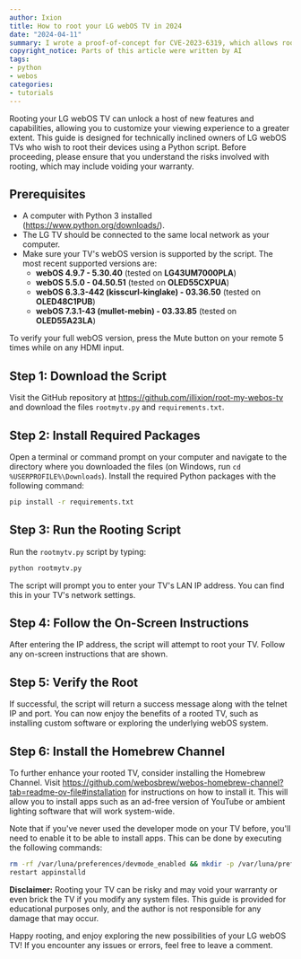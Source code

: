 ```yaml
---
author: Ixion
title: How to root your LG webOS TV in 2024
date: "2024-04-11"
summary: I wrote a proof-of-concept for CVE-2023-6319, which allows rooting many modern webOS TVs and installing the Homebrew channel on them
copyright_notice: Parts of this article were written by AI
tags: 
- python
- webos
categories:
- tutorials
---
```


Rooting your LG webOS TV can unlock a host of new features and capabilities, allowing you to customize your viewing experience to a greater extent. This guide is designed for technically inclined owners of LG webOS TVs who wish to root their devices using a Python script. Before proceeding, please ensure that you understand the risks involved with rooting, which may include voiding your warranty.

## Prerequisites

- A computer with Python 3 installed (<https://www.python.org/downloads/>).
- The LG TV should be connected to the same local network as your computer.
- Make sure your TV's webOS version is supported by the script. The most recent supported versions are:
  - **webOS 4.9.7 - 5.30.40** (tested on **LG43UM7000PLA**)
  - **webOS 5.5.0 - 04.50.51** (tested on **OLED55CXPUA**)
  - **webOS 6.3.3-442 (kisscurl-kinglake) - 03.36.50** (tested on **OLED48C1PUB**)
  - **webOS 7.3.1-43 (mullet-mebin) - 03.33.85** (tested on **OLED55A23LA**)

To verify your full webOS version, press the Mute button on your remote 5 times while on any HDMI input.

## Step 1: Download the Script

Visit the GitHub repository at <https://github.com/illixion/root-my-webos-tv> and download the files `rootmytv.py` and `requirements.txt`.

## Step 2: Install Required Packages

Open a terminal or command prompt on your computer and navigate to the directory where you downloaded the files (on Windows, run `cd %USERPROFILE%\Downloads`). Install the required Python packages with the following command:

```bash
pip install -r requirements.txt
```

## Step 3: Run the Rooting Script

Run the `rootmytv.py` script by typing:

```bash
python rootmytv.py
```

The script will prompt you to enter your TV's LAN IP address. You can find this in your TV's network settings.

## Step 4: Follow the On-Screen Instructions

After entering the IP address, the script will attempt to root your TV. Follow any on-screen instructions that are shown.

## Step 5: Verify the Root

If successful, the script will return a success message along with the telnet IP and port. You can now enjoy the benefits of a rooted TV, such as installing custom software or exploring the underlying webOS system.

## Step 6: Install the Homebrew Channel

To further enhance your rooted TV, consider installing the Homebrew Channel. Visit <https://github.com/webosbrew/webos-homebrew-channel?tab=readme-ov-file#installation> for instructions on how to install it. This will allow you to install apps such as an ad-free version of YouTube or ambient lighting software that will work system-wide.

Note that if you've never used the developer mode on your TV before, you'll need to enable it to be able to install apps. This can be done by executing the following commands:

```sh
rm -rf /var/luna/preferences/devmode_enabled && mkdir -p /var/luna/preferences/devmode_enabled
restart appinstalld
```

**Disclaimer:** Rooting your TV can be risky and may void your warranty or even brick the TV if you modify any system files. This guide is provided for educational purposes only, and the author is not responsible for any damage that may occur.

Happy rooting, and enjoy exploring the new possibilities of your LG webOS TV! If you encounter any issues or errors, feel free to leave a comment.
